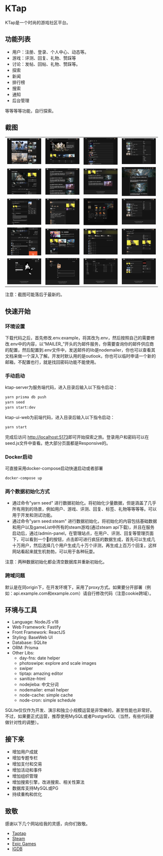 # KTap

KTap是一个时尚的游戏社区平台。

## 功能列表

* 用户：注册、登录、个人中心、动态等。
* 游戏：评测、回复、礼物、赞踩等
* 讨论：发帖、回帖、礼物、赞踩等。
* 探索
* 新闻
* 排行榜
* 搜索
* 通知
* 后台管理

等等等等功能，自行探索。

## 截图

<table>
    <tr>
        <td><img src="./docs/screenshots/index.png"/></td>
        <td><img src="./docs/screenshots/discover.png"/></td>
        <td><img src="./docs/screenshots/rank.png"/></td>
        <td><img src="./docs/screenshots/tag.png"/></td>
    </tr>
    <tr>
        <td><img src="./docs/screenshots/app-detail.png"/></td>
        <td><img src="./docs/screenshots/news.png"/></td>
        <td><img src="./docs/screenshots/app-news.png"/></td>
        <td><img src="./docs/screenshots/news-detail.png"/></td>
    </tr>
    <tr>
        <td><img src="./docs/screenshots/user-center.png"/></td>
        <td><img src="./docs/screenshots/review.png"/></td>
        <td><img src="./docs/screenshots/gift.png"/></td>
        <td><img src="./docs/screenshots/search.png"/></td>
    </tr>
    <tr>
        <td><img src="./docs/screenshots/app-discussion-tab.png"/></td>
        <td><img src="./docs/screenshots/discussions.png"/></td>
        <td><img src="./docs/screenshots/app-discussions.png"/></td>
        <td><img src="./docs/screenshots/discussion-posts.png"/></td>
    </tr>
    <tr>
        <td><img src="./docs/screenshots/login.png"/></td>
        <td><img src="./docs/screenshots/profile.png"/></td>
        <td><img src="./docs/screenshots/admin-panel.png"/></td>
        <td><img src="./docs/screenshots/organizations.png"/></td>
    </tr>
</table>

注意：截图可能落后于最新的。

## 快速开始

### 环境设置

下载代码之后，首先修改.env.example，将其改为.env，然后按照自己的需要修改.env中的内容，以“MAILER_”开头的为邮件服务，你需要查询你的邮件供应商的配置，然后配置到.env文件中，发送邮件的lib是nodemailer，你也可以查看其文档来做一个深入了解。开发时默认用的是outlook，你也可以临时申请一个新的邮箱，不配置也行，就是找回密码功能不能使用。

### 手动启动

ktap-server为服务端代码，进入目录后输入以下指令启动：

```bash
yarn prisma db push
yarn seed
yarn start:dev
```

ktap-ui-web为前端代码，进入目录后输入以下指令启动：

```bash
yarn start
```

完成后访问 [http://localhost:5173](http://localhost:5173)即可开始探索之旅。登录用户和密码可以在seed.js文件中查看。绝大部分页面都是Responsive的。

### Docker启动

可直接采用docker-compose启动快速启动或者部署

```bash
docker-compose up
```

### 两个数据初始化方式

* 通过命令"yarn seed" 进行数据初始化。将初始化少量数据，但是涵盖了几乎所有用到的场景，例如用户、游戏、评测、回复、标签、礼物等等等等。可以用于开发和测试功能。
* 通过命令"yarn seed:steam" 进行数据初始化，将初始化的内容包括基础数据和用户以及gameList中所有的steam游戏(通过steam api下载)，并且在服务启动后，通过/admin-panel，在管理站点，在用户、评测、回复等管理页面下，可以看到一个🚀的按钮，点击即可进行疯狂的数据生成，首先可以生成几十万用户，然后选择几个用户生成几十万个评测，再生成上百万个回复。这样网站看起来就生机勃勃，可以用于各种玩耍。

注意：两种数据初始化都会清空数据库并重新初始化。

### 跨域问题

默认是在同origin下，在开发环境下，采用了proxy方式。如果要分开部署（例如：api.example.com和example.com）请自行修改代码（注意cookie跨域）。

## 环境与工具

* Language: NodeJS v18
* Web Framework: Fastify
* Front Framework: ReactJS
* Styling: BaseWeb UI
* Database: SQLite
* ORM: Prisma
* Other Libs:
  * day-fns: date helper
  * photoswipe: explore and scale images
  * swiper
  * tiptap: amazing editor
  * sanitize-html
  * nodejieba: 中文分词
  * nodemailer: email helper
  * node-cache: simple cache
  * node-cron: simple schedule

SQLite仅仅作为开发、演示和独立小规模运营是非常棒的，甚至性能也非常好。不过，如果要正式运营，推荐使用MySQL或者PostgreSQL（当然，有些代码要做针对性的调整）。

## 接下来

* 增加用户成就
* 增加专题专栏
* 增加支付和交易
* 增加活动和事件
* 增加组织管理
* 增加搜索引擎，改进搜索、相关性算法
* 数据库支持MySQL或PG
* 持续重构和优化

## 致敬

感谢以下几个网站给我的灵感，向你们致敬。

* [Taptap](https://taptap.cn/)
* [Steam](https://store.steampowered.com/)
* [Epic Games](https://store.epicgames.com/zh-CN/)
* [IGDB](https://igdb.com/)
